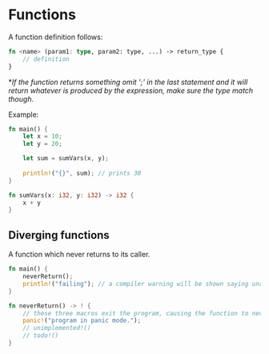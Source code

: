 # Functions
A function definition follows:
```rust
fn <name> (param1: type, param2: type, ...) -> return_type {
    // definition
}
```

**If the function returns something omit ';' in the last statement and it will return whatever is produced by the expression, make sure the type match though.*

Example:
```rust
fn main() {
    let x = 10;
    let y = 20;

    let sum = sumVars(x, y);
    
    println!("{}", sum); // prints 30
}

fn sumVars(x: i32, y: i32) -> i32 {
    x + y
}
```

## Diverging functions

A function which never returns to its caller.

```rust
fn main() {
    neverReturn();
    println!("failing"); // a compiler warning will be shown saying unreachable statement.
}

fn neverReturn() -> ! {
    // these three macros exit the program, causing the function to never return.
    panic!("program in panic mode.");
    // unimplemented!()
    // todo!()
}
```